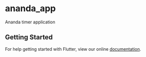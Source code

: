 # ananda_app

Ananda timer application

## Getting Started

For help getting started with Flutter, view our online
[documentation](https://flutter.io/).
